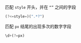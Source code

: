 匹配 `style` 开头，并在 `“”` 之间的字段

```jsx
(?<=style=)(".*?")
```

匹配 `px` 结尾的出现多次的数字字段

```jsx
\d+(?=px)
```